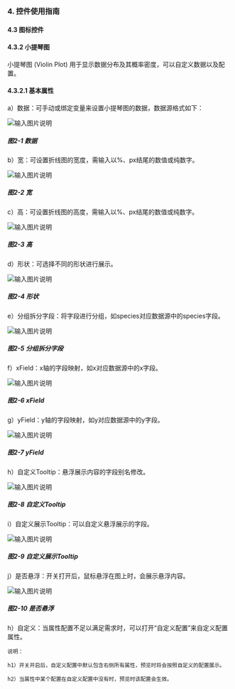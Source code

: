 ### 4. 控件使用指南

#### 4.3 图标控件 

#### 4.3.2 小提琴图

小提琴图 (Violin Plot) 用于显示数据分布及其概率密度，可以自定义数据以及配置。

#### 4.3.2.1 基本属性

a）数据：可手动或绑定变量来设置小提琴图的数据，数据源格式如下：

![输入图片说明](../../../../images/%20SoFlu%EF%BC%88%E5%89%8D%E7%AB%AF%EF%BC%89%E5%85%A8%E8%87%AA%E5%8A%A8%E5%BC%80%E5%8F%91%E5%B9%B3%E5%8F%B0%E6%95%99%E7%A8%8B/1.%20%E6%9C%80%E6%96%B0%E7%89%88%E6%9C%AC%20-%20%E6%9B%B4%E6%96%B0%E6%97%A5%E6%9C%9F%20-%202023.01.10/4.%20%E6%8E%A7%E4%BB%B6%E4%BD%BF%E7%94%A8%E6%8C%87%E5%8D%97/3.%20%E5%9B%BE%E6%A0%87%E6%8E%A7%E4%BB%B6/2-1.png)

##### 图2-1 数据

b）宽：可设置折线图的宽度，需输入以%、px结尾的数值或纯数字。

![输入图片说明](../../../../images/%20SoFlu%EF%BC%88%E5%89%8D%E7%AB%AF%EF%BC%89%E5%85%A8%E8%87%AA%E5%8A%A8%E5%BC%80%E5%8F%91%E5%B9%B3%E5%8F%B0%E6%95%99%E7%A8%8B/1.%20%E6%9C%80%E6%96%B0%E7%89%88%E6%9C%AC%20-%20%E6%9B%B4%E6%96%B0%E6%97%A5%E6%9C%9F%20-%202023.01.10/4.%20%E6%8E%A7%E4%BB%B6%E4%BD%BF%E7%94%A8%E6%8C%87%E5%8D%97/3.%20%E5%9B%BE%E6%A0%87%E6%8E%A7%E4%BB%B6/2-2.png)

##### 图2-2 宽

c）高：可设置折线图的高度，需输入以%、px结尾的数值或纯数字。

![输入图片说明](../../../../images/%20SoFlu%EF%BC%88%E5%89%8D%E7%AB%AF%EF%BC%89%E5%85%A8%E8%87%AA%E5%8A%A8%E5%BC%80%E5%8F%91%E5%B9%B3%E5%8F%B0%E6%95%99%E7%A8%8B/1.%20%E6%9C%80%E6%96%B0%E7%89%88%E6%9C%AC%20-%20%E6%9B%B4%E6%96%B0%E6%97%A5%E6%9C%9F%20-%202023.01.10/4.%20%E6%8E%A7%E4%BB%B6%E4%BD%BF%E7%94%A8%E6%8C%87%E5%8D%97/3.%20%E5%9B%BE%E6%A0%87%E6%8E%A7%E4%BB%B6/2-3.png)

##### 图2-3 高

d）形状：可选择不同的形状进行展示。

![输入图片说明](../../../../images/%20SoFlu%EF%BC%88%E5%89%8D%E7%AB%AF%EF%BC%89%E5%85%A8%E8%87%AA%E5%8A%A8%E5%BC%80%E5%8F%91%E5%B9%B3%E5%8F%B0%E6%95%99%E7%A8%8B/1.%20%E6%9C%80%E6%96%B0%E7%89%88%E6%9C%AC%20-%20%E6%9B%B4%E6%96%B0%E6%97%A5%E6%9C%9F%20-%202023.01.10/4.%20%E6%8E%A7%E4%BB%B6%E4%BD%BF%E7%94%A8%E6%8C%87%E5%8D%97/3.%20%E5%9B%BE%E6%A0%87%E6%8E%A7%E4%BB%B6/2-4.png)

##### 图2-4 形状

e）分组拆分字段：将字段进行分组，如species对应数据源中的species字段。

![输入图片说明](../../../../images/%20SoFlu%EF%BC%88%E5%89%8D%E7%AB%AF%EF%BC%89%E5%85%A8%E8%87%AA%E5%8A%A8%E5%BC%80%E5%8F%91%E5%B9%B3%E5%8F%B0%E6%95%99%E7%A8%8B/1.%20%E6%9C%80%E6%96%B0%E7%89%88%E6%9C%AC%20-%20%E6%9B%B4%E6%96%B0%E6%97%A5%E6%9C%9F%20-%202023.01.10/4.%20%E6%8E%A7%E4%BB%B6%E4%BD%BF%E7%94%A8%E6%8C%87%E5%8D%97/3.%20%E5%9B%BE%E6%A0%87%E6%8E%A7%E4%BB%B6/2-5.png)

##### 图2-5 分组拆分字段

f）xField：x轴的字段映射，如x对应数据源中的x字段。

![输入图片说明](../../../../images/%20SoFlu%EF%BC%88%E5%89%8D%E7%AB%AF%EF%BC%89%E5%85%A8%E8%87%AA%E5%8A%A8%E5%BC%80%E5%8F%91%E5%B9%B3%E5%8F%B0%E6%95%99%E7%A8%8B/1.%20%E6%9C%80%E6%96%B0%E7%89%88%E6%9C%AC%20-%20%E6%9B%B4%E6%96%B0%E6%97%A5%E6%9C%9F%20-%202023.01.10/4.%20%E6%8E%A7%E4%BB%B6%E4%BD%BF%E7%94%A8%E6%8C%87%E5%8D%97/3.%20%E5%9B%BE%E6%A0%87%E6%8E%A7%E4%BB%B6/2-6.png)

##### 图2-6 xField

g）yField：y轴的字段映射，如y对应数据源中的y字段。

![输入图片说明](../../../../images/%20SoFlu%EF%BC%88%E5%89%8D%E7%AB%AF%EF%BC%89%E5%85%A8%E8%87%AA%E5%8A%A8%E5%BC%80%E5%8F%91%E5%B9%B3%E5%8F%B0%E6%95%99%E7%A8%8B/1.%20%E6%9C%80%E6%96%B0%E7%89%88%E6%9C%AC%20-%20%E6%9B%B4%E6%96%B0%E6%97%A5%E6%9C%9F%20-%202023.01.10/4.%20%E6%8E%A7%E4%BB%B6%E4%BD%BF%E7%94%A8%E6%8C%87%E5%8D%97/3.%20%E5%9B%BE%E6%A0%87%E6%8E%A7%E4%BB%B6/2-7.png)

##### 图2-7 yField

h）自定义Tooltip：悬浮展示内容的字段别名修改。

![输入图片说明](../../../../images/%20SoFlu%EF%BC%88%E5%89%8D%E7%AB%AF%EF%BC%89%E5%85%A8%E8%87%AA%E5%8A%A8%E5%BC%80%E5%8F%91%E5%B9%B3%E5%8F%B0%E6%95%99%E7%A8%8B/1.%20%E6%9C%80%E6%96%B0%E7%89%88%E6%9C%AC%20-%20%E6%9B%B4%E6%96%B0%E6%97%A5%E6%9C%9F%20-%202023.01.10/4.%20%E6%8E%A7%E4%BB%B6%E4%BD%BF%E7%94%A8%E6%8C%87%E5%8D%97/3.%20%E5%9B%BE%E6%A0%87%E6%8E%A7%E4%BB%B6/2-8.png)

##### 图2-8 自定义Tooltip

i）自定义展示Tooltip：可以自定义悬浮展示的字段。

![输入图片说明](../../../../images/%20SoFlu%EF%BC%88%E5%89%8D%E7%AB%AF%EF%BC%89%E5%85%A8%E8%87%AA%E5%8A%A8%E5%BC%80%E5%8F%91%E5%B9%B3%E5%8F%B0%E6%95%99%E7%A8%8B/1.%20%E6%9C%80%E6%96%B0%E7%89%88%E6%9C%AC%20-%20%E6%9B%B4%E6%96%B0%E6%97%A5%E6%9C%9F%20-%202023.01.10/4.%20%E6%8E%A7%E4%BB%B6%E4%BD%BF%E7%94%A8%E6%8C%87%E5%8D%97/3.%20%E5%9B%BE%E6%A0%87%E6%8E%A7%E4%BB%B6/2-9.png)

##### 图2-9 自定义展示Tooltip

j）是否悬浮：开关打开后，鼠标悬浮在图上时，会展示悬浮内容。

![输入图片说明](../../../../images/%20SoFlu%EF%BC%88%E5%89%8D%E7%AB%AF%EF%BC%89%E5%85%A8%E8%87%AA%E5%8A%A8%E5%BC%80%E5%8F%91%E5%B9%B3%E5%8F%B0%E6%95%99%E7%A8%8B/1.%20%E6%9C%80%E6%96%B0%E7%89%88%E6%9C%AC%20-%20%E6%9B%B4%E6%96%B0%E6%97%A5%E6%9C%9F%20-%202023.01.10/4.%20%E6%8E%A7%E4%BB%B6%E4%BD%BF%E7%94%A8%E6%8C%87%E5%8D%97/3.%20%E5%9B%BE%E6%A0%87%E6%8E%A7%E4%BB%B6/2-10.png)

##### 图2-10 是否悬浮

h）自定义：当属性配置不足以满足需求时，可以打开“自定义配置”来自定义配置属性。

```
说明：

h1）开关开启后，自定义配置中默认包含右侧所有属性，预览时将会按照自定义的配置展示。

h2）当属性中某个配置在自定义配置中没有时，预览时该配置会生效。
```
